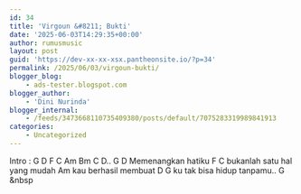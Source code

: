 ```yaml
---
id: 34
title: 'Virgoun &#8211; Bukti'
date: '2025-06-03T14:29:35+00:00'
author: rumusmusic
layout: post
guid: 'https://dev-xx-xx-xsx.pantheonsite.io/?p=34'
permalink: /2025/06/03/virgoun-bukti/
blogger_blog:
    - ads-tester.blogspot.com
blogger_author:
    - 'Dini Nurinda'
blogger_internal:
    - /feeds/3473668110735409380/posts/default/7075283319989841913
categories:
    - Uncategorized
---
```


Intro : G D F C Am Bm C D.. G D Memenangkan hatiku F C bukanlah satu hal yang mudah Am kau berhasil membuat D G ku tak bisa hidup tanpamu.. G &amp;nbsp